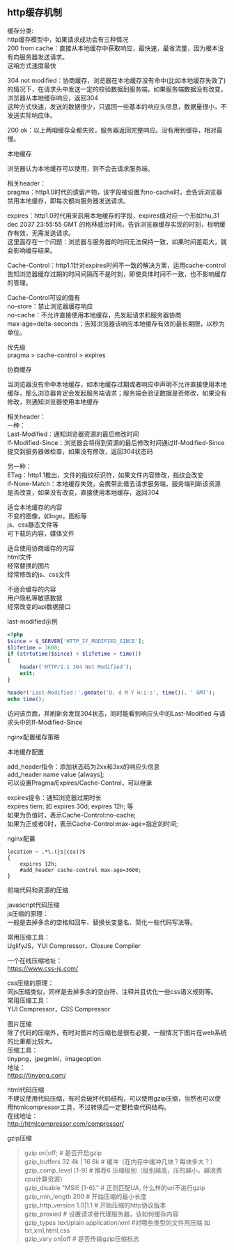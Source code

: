     
http缓存机制  
-------------
缓存分类:   
http缓存模型中，如果请求成功会有三种情况   
200 from cache：直接从本地缓存中获取响应，最快速，最省流量，因为根本没有向服务器发送请求。  
这咱方式速度最快    
  
304 not modified：协商缓存，浏览器在本地缓存没有命中(比如本地缓存失效了)的情况下，在请求头中发送一定的校验数据到服务端，如果服务端数据没有改变，浏览器从本地缓存响应，返回304   
这种方式快速，发送的数据很少，只返回一些基本的响应头信息，数据量很小，不发送实际响应体。  
   
200 ok：以上两咱缓存全都失败，服务器返回完整响应。没有用到缓存，相对最慢。  
  
  
  
本地缓存   
  
浏览器认为本地缓存可以使用，则不会去请求服务端。   
  
相关header：  
pragma：http1.0时代的遗留产物，该字段被设置为no-cache时，会告诉浏览器禁用本地缓存，即每次都向服务器发送请求。  
  
  
expires：http1.0时代用来启用本地缓存的字段，expires值对应一个形如thu,31 dec 2037   23:55:55 GMT 的格林威治时间，告诉浏览器缓存实现的时刻，标明缓存有效，无需发送请求。   
这里面存在一个问题：浏览器与服务器的时间无法保持一致，如果时间差距大，就会影响缓存结果。    
   
   
Cache-Control：http1.1针对expires时间不一致的解决方案，运用cache-control告知浏览器缓存过期的时间间隔而不是时刻，即使具体时间不一致，也不影响缓存的管理。  
   
Cache-Control可设的值有  
no-store：禁止浏览器缓存响应  
no-cache：不允许直接使用本地缓存，先发起请求和服务器协商  
max-age=delta-seconds：告知浏览器该响应本地缓存有效的最长期限，以秒为单位。  
  
优先级  
pragma > cache-control > expires   
  
  
协商缓存   
   
当浏览器没有命中本地缓存，如本地缓存过期或者响应中声明不允许直接使用本地缓存，那么浏览器肯定会发起服务端请求；服务端会验证数据是否修改，如果没有修改，则通知浏览器使用本地缓存   
  
相关header：  
一种：  
Last-Modified：通知浏览器资源的最后修改时间  
If-Modified-Since：浏览器会将得到资源的最后修改时间通过If-Modified-Since提交到服务器做检查，如果没有修改，返回304状态码  
   
另一种：  
ETag：http1.1推出，文件的指纹标识符，如果文件内容修改，指纹会改变  
If-None-Match：本地缓存失效，会携带此值去请求服务端，服务端判断该资源是否改变，如果没有改变，直接使用本地缓存，返回304  
   
  
  
适合本地缓存的内容  
不变的图像，如logo，图标等  
js、css静态文件等  
可下载的内容，媒体文件  
    
  
适合使用协商缓存的内容  
html文件  
经常替换的图片  
经常修改的js、css文件  
  
  
不适合缓存的内容  
用户隐私等敏感数据  
经常改变的api数据接口  
  
  
last-modified示例  
```php
<?php
$since = $_SERVER['HTTP_IF_MODIFIED_SINCE'];
$lifetime = 3600;
if (strtotime($since) + $lifetime > time())
{
	header('HTTP/1.1 304 Not Modified');
	exit;
}

header('Last-Modified：'.gmdate('D, d M Y H:i:s', time()). ' GMT');
echo time();

```
访问该页面，并刷新会发现304状态，同时能看到响应头中的Last-Modified 与请求头中的If-Modified-Since   
  
  
nginx配置缓存策略  
   
本地缓存配置  
  
add_header指令：添加状态码为2xx和3xx的响应头信息   
add_header name value [always];   
可以设置Pragma/Expires/Cache-Control，可以继承   
   
expires提令：通知浏览器过期时长   
expires tiem;  如 expires 30d;  expires 12h; 等    
如果为负值时，表示Cache-Control:no-cache;   
如果为正或者0时，表示Cache-Control:max-age=指定的时间;   
   
nginx配置  
```nginx
location ~ .*\.(js|css)?$
{
	expires 12h;
	#add_header cache-control max-age=3600;
}
```
  
  
  
   
前端代码和资源的压缩    
  
javascript代码压缩  
js压缩的原理：  
一般是去掉多余的空格和回车、替换长变量名、简化一些代码写法等。  
  
常用压缩工具：  
UglifyJS，YUI Compressor，Closure Compiler  
  
一个在线压缩地址：  
https://www.css-js.com/  
  
  
css压缩的原理：  
同js压缩类似，同样是去掉多余的空白符、注释并且优化一些css语义规则等。  
常用压缩工具：   
YUI Compressor，CSS Compressor  
  
  
图片压缩  
除了代码的压缩外，有时对图片的压缩也是很有必要，一般情况下图片在web系统的比重都比较大。  
压缩工具：  
tinypng，jpegmini，imageoption  
地址：  
https://tinypng.com/  
  
  
html代码压缩  
不建议使用代码压缩，有时会破坏代码结构，可以使用gzip压缩，当然也可以使用htmlcompressor工具，不过转换后一定要检查代码结构。  
在线地址：  
http://htmlcompressor.com/compressor/   
   
  


gzip压缩   
> gzip on|off; 				# 是否开启gzip  
> gzip_buffers 32 4k | 16 8k 	# 缓冲（在内存中缓冲几块？每块多大？）  
> gzip_comp_level [1-9] 		# 推荐6 压缩级别（级别越高，压的越小，越浪费cpu计算资源）   
> gzip_disable "MSIE [1-6]\."  # 正则匹配UA, 什么样的uri不进行gzip  
> gzip_min_length 200 		# 开始压缩的最小长度  
> gzip_http_version 1.0|1.1   # 开始压缩的http协议版本  
> gzip_proxied				# 设置请求者代理服务器，该如何缓存内容  
> gzip_types text/plain application/xml #对哪些类型的文件用压缩 如txt,xml,html,css  
> gzip_vary on|off			# 是否传输gzip压缩标志  































  


























